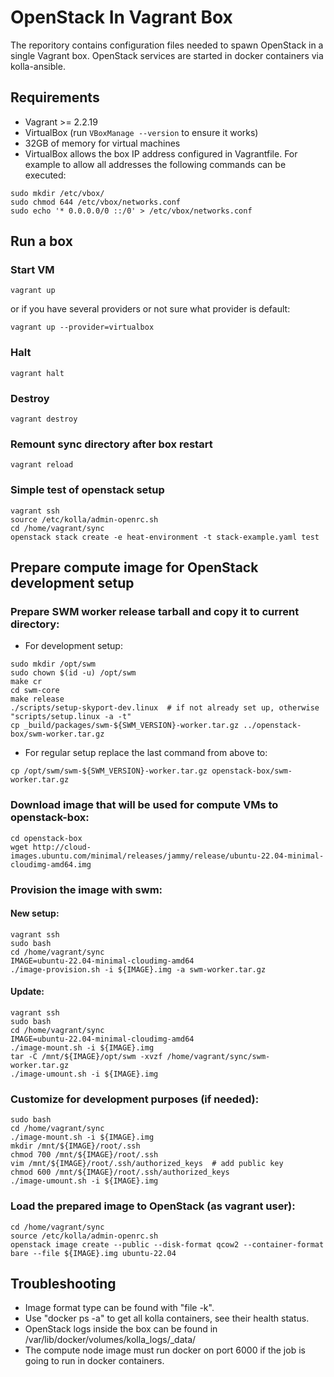 # OpenStack In Vagrant Box

The reporitory contains configuration files needed to spawn OpenStack in a single Vagrant box.
OpenStack services are started in docker containers via kolla-ansible.

## Requirements

* Vagrant >= 2.2.19
* VirtualBox (run `VBoxManage --version` to ensure it works)
* 32GB of memory for virtual machines
* VirtualBox allows the box IP address configured in Vagrantfile. For example to allow all addresses the following commands can be executed:
```console
sudo mkdir /etc/vbox/
sudo chmod 644 /etc/vbox/networks.conf
sudo echo '* 0.0.0.0/0 ::/0' > /etc/vbox/networks.conf
```

## Run a box

### Start VM
```console
vagrant up
```
or if you have several providers or not sure what provider is default:
```console
vagrant up --provider=virtualbox
```

### Halt
```console
vagrant halt
```

### Destroy
```console
vagrant destroy
```

### Remount sync directory after box restart
```console
vagrant reload
```

### Simple test of openstack setup
```console
vagrant ssh
source /etc/kolla/admin-openrc.sh
cd /home/vagrant/sync
openstack stack create -e heat-environment -t stack-example.yaml test
```

## Prepare compute image for OpenStack development setup

### Prepare SWM worker release tarball and copy it to current directory:

* For development setup:
```console
sudo mkdir /opt/swm
sudo chown $(id -u) /opt/swm
make cr
cd swm-core
make release
./scripts/setup-skyport-dev.linux  # if not already set up, otherwise "scripts/setup.linux -a -t"
cp _build/packages/swm-${SWM_VERSION}-worker.tar.gz ../openstack-box/swm-worker.tar.gz
```

* For regular setup replace the last command from above to:
```console
cp /opt/swm/swm-${SWM_VERSION}-worker.tar.gz openstack-box/swm-worker.tar.gz
```

### Download image that will be used for compute VMs to openstack-box:
```console
cd openstack-box
wget http://cloud-images.ubuntu.com/minimal/releases/jammy/release/ubuntu-22.04-minimal-cloudimg-amd64.img
```

### Provision the image with swm:
#### New setup:
```console
vagrant ssh
sudo bash
cd /home/vagrant/sync
IMAGE=ubuntu-22.04-minimal-cloudimg-amd64
./image-provision.sh -i ${IMAGE}.img -a swm-worker.tar.gz
```
#### Update:
```console
vagrant ssh
sudo bash
cd /home/vagrant/sync
IMAGE=ubuntu-22.04-minimal-cloudimg-amd64
./image-mount.sh -i ${IMAGE}.img
tar -C /mnt/${IMAGE}/opt/swm -xvzf /home/vagrant/sync/swm-worker.tar.gz
./image-umount.sh -i ${IMAGE}.img
```

### Customize for development purposes (if needed):
```console
sudo bash
cd /home/vagrant/sync
./image-mount.sh -i ${IMAGE}.img
mkdir /mnt/${IMAGE}/root/.ssh
chmod 700 /mnt/${IMAGE}/root/.ssh
vim /mnt/${IMAGE}/root/.ssh/authorized_keys  # add public key
chmod 600 /mnt/${IMAGE}/root/.ssh/authorized_keys
./image-umount.sh -i ${IMAGE}.img
```

### Load the prepared image to OpenStack (as vagrant user):
```console
cd /home/vagrant/sync
source /etc/kolla/admin-openrc.sh
openstack image create --public --disk-format qcow2 --container-format bare --file ${IMAGE}.img ubuntu-22.04
```


## Troubleshooting

* Image format type can be found with "file -k".
* Use "docker ps -a" to get all kolla containers, see their health status.
* OpenStack logs inside the box can be found in /var/lib/docker/volumes/kolla_logs/_data/
* The compute node image must run docker on port 6000 if the job is going to run in docker containers.
